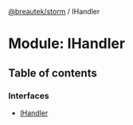 [@breautek/storm](../README.md) / IHandler

# Module: IHandler

## Table of contents

### Interfaces

- [IHandler](../interfaces/IHandler.IHandler-1.md)
